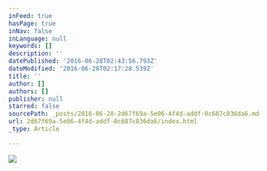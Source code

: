 ```yaml
---
inFeed: true
hasPage: true
inNav: false
inLanguage: null
keywords: []
description: ''
datePublished: '2016-06-28T02:43:56.793Z'
dateModified: '2016-06-28T02:17:28.539Z'
title: ''
author: []
authors: []
publisher: null
starred: false
sourcePath: _posts/2016-06-28-2d67f69a-5e06-4f4d-addf-0c687c836da6.md
url: 2d67f69a-5e06-4f4d-addf-0c687c836da6/index.html
_type: Article

---
```

![](https://the-grid-user-content.s3-us-west-2.amazonaws.com/9d9eedcb-84d0-4e6a-a343-225ac871ba4b.jpg)